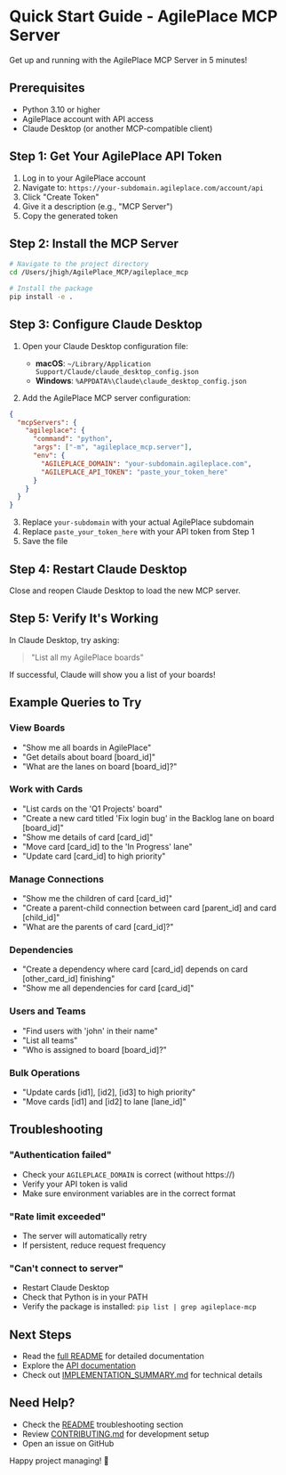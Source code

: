 # Quick Start Guide - AgilePlace MCP Server

Get up and running with the AgilePlace MCP Server in 5 minutes!

## Prerequisites

- Python 3.10 or higher
- AgilePlace account with API access
- Claude Desktop (or another MCP-compatible client)

## Step 1: Get Your AgilePlace API Token

1. Log in to your AgilePlace account
2. Navigate to: `https://your-subdomain.agileplace.com/account/api`
3. Click "Create Token"
4. Give it a description (e.g., "MCP Server")
5. Copy the generated token

## Step 2: Install the MCP Server

```bash
# Navigate to the project directory
cd /Users/jhigh/AgilePlace_MCP/agileplace_mcp

# Install the package
pip install -e .
```

## Step 3: Configure Claude Desktop

1. Open your Claude Desktop configuration file:
   - **macOS**: `~/Library/Application Support/Claude/claude_desktop_config.json`
   - **Windows**: `%APPDATA%\Claude\claude_desktop_config.json`

2. Add the AgilePlace MCP server configuration:

```json
{
  "mcpServers": {
    "agileplace": {
      "command": "python",
      "args": ["-m", "agileplace_mcp.server"],
      "env": {
        "AGILEPLACE_DOMAIN": "your-subdomain.agileplace.com",
        "AGILEPLACE_API_TOKEN": "paste_your_token_here"
      }
    }
  }
}
```

3. Replace `your-subdomain` with your actual AgilePlace subdomain
4. Replace `paste_your_token_here` with your API token from Step 1
5. Save the file

## Step 4: Restart Claude Desktop

Close and reopen Claude Desktop to load the new MCP server.

## Step 5: Verify It's Working

In Claude Desktop, try asking:

> "List all my AgilePlace boards"

If successful, Claude will show you a list of your boards!

## Example Queries to Try

### View Boards
- "Show me all boards in AgilePlace"
- "Get details about board [board_id]"
- "What are the lanes on board [board_id]?"

### Work with Cards
- "List cards on the 'Q1 Projects' board"
- "Create a new card titled 'Fix login bug' in the Backlog lane on board [board_id]"
- "Show me details of card [card_id]"
- "Move card [card_id] to the 'In Progress' lane"
- "Update card [card_id] to high priority"

### Manage Connections
- "Show me the children of card [card_id]"
- "Create a parent-child connection between card [parent_id] and card [child_id]"
- "What are the parents of card [card_id]?"

### Dependencies
- "Create a dependency where card [card_id] depends on card [other_card_id] finishing"
- "Show me all dependencies for card [card_id]"

### Users and Teams
- "Find users with 'john' in their name"
- "List all teams"
- "Who is assigned to board [board_id]?"

### Bulk Operations
- "Update cards [id1], [id2], [id3] to high priority"
- "Move cards [id1] and [id2] to lane [lane_id]"

## Troubleshooting

### "Authentication failed"
- Check your `AGILEPLACE_DOMAIN` is correct (without https://)
- Verify your API token is valid
- Make sure environment variables are in the correct format

### "Rate limit exceeded"
- The server will automatically retry
- If persistent, reduce request frequency

### "Can't connect to server"
- Restart Claude Desktop
- Check that Python is in your PATH
- Verify the package is installed: `pip list | grep agileplace-mcp`

## Next Steps

- Read the [full README](README.md) for detailed documentation
- Explore the [API documentation](https://success.planview.com/Planview_AgilePlace/API)
- Check out [IMPLEMENTATION_SUMMARY.md](IMPLEMENTATION_SUMMARY.md) for technical details

## Need Help?

- Check the [README](README.md) troubleshooting section
- Review [CONTRIBUTING.md](CONTRIBUTING.md) for development setup
- Open an issue on GitHub

Happy project managing! 🚀

